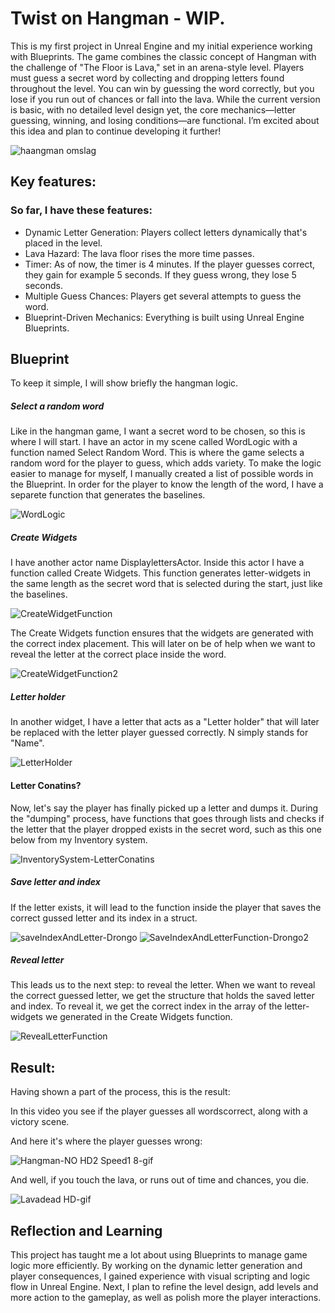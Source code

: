 # Twist on Hangman - WIP.

This is my first project in Unreal Engine and my initial experience working with Blueprints. The game combines the classic concept of Hangman with the challenge of "The Floor is Lava," set in an arena-style level. Players must guess a secret word by collecting and dropping letters found throughout the level. You can win by guessing the word correctly, but you lose if you run out of chances or fall into the lava.
While the current version is basic, with no detailed level design yet, the core mechanics—letter guessing, winning, and losing conditions—are functional. I’m excited about this idea and plan to continue developing it further!

![haangman omslag](https://github.com/user-attachments/assets/8e23d2e1-b8b2-4a09-8900-47074d6a5ebc)

## Key features:

### So far, I have these features: 

* Dynamic Letter Generation: Players collect letters dynamically that's placed in the level.
* Lava Hazard: The lava floor rises the more time passes.
* Timer: As of now, the timer is 4 minutes. If the player guesses correct, they gain for example 5 seconds. If they guess wrong, they lose 5 seconds.
* Multiple Guess Chances: Players get several attempts to guess the word.
* Blueprint-Driven Mechanics: Everything is built using Unreal Engine Blueprints.

## Blueprint

To keep it simple, I will show briefly the hangman logic.

##### Select a random word
Like in the hangman game, I want a secret word to be chosen, so this is where I will start. I have an actor in my scene called WordLogic with a function named Select Random Word. This is where the game selects a random word for the player to guess, which adds variety. To make the logic easier to manage for myself, I manually created a list of possible words in the Blueprint. In order for the player to know the length of the word, I have a separete function that generates the baselines. 

![WordLogic](https://github.com/user-attachments/assets/efe40b26-67da-4cab-b50f-99b3b2838f6c)

##### Create Widgets
I have another actor name DisplaylettersActor. Inside this actor I have a function called Create Widgets. This function generates letter-widgets in the same length as the secret word that is selected during the start, just like the baselines.

![CreateWidgetFunction](https://github.com/user-attachments/assets/8d45d2fa-1a10-4fcc-a657-6772aa485029)

The Create Widgets function ensures that the widgets are generated with the correct index placement. This will later on be of help when we want to reveal the letter at the correct place inside the word.

![CreateWidgetFunction2](https://github.com/user-attachments/assets/bd1ba6dc-cd39-45be-9644-474dc1787c18)

##### Letter holder
In another widget, I have a letter that acts as a "Letter holder" that will later be replaced with the letter player guessed correctly. N simply stands for "Name".

![LetterHolder](https://github.com/user-attachments/assets/2b32ff93-8a53-469e-9b1a-a877e10592d7)

#### Letter Conatins?
Now, let's say the player has finally picked up a letter and dumps it. During the "dumping" process, have functions that goes through lists and checks if the letter that the player dropped exists in the secret word, such as this one below from my Inventory system.

![InventorySystem-LetterConatins](https://github.com/user-attachments/assets/f1849569-39ff-41c5-8a9e-c240a7b77cec)

##### Save letter and index
If the letter exists, it will lead to the function inside the player that saves the correct gussed letter and its index in a struct.

![saveIndexAndLetter-Drongo](https://github.com/user-attachments/assets/df6adcd8-feae-4541-92f2-37e464384160) ![SaveIndexAndLetterFunction-Drongo2](https://github.com/user-attachments/assets/37f46384-99e6-4e6f-9f14-53857295a182)

##### Reveal letter
This leads us to the next step: to reveal the letter. When we want to reveal the correct guessed letter, we get the structure that holds the saved letter and index. To reveal it, we get the correct index in the array of the letter-widgets we generated in the Create Widgets function.

![RevealLetterFunction](https://github.com/user-attachments/assets/70721cb0-806e-4cfa-a147-4c1cfe04fe86)

## Result:
Having shown a part of the process, this is the result:

In this video you see if the player guesses all wordscorrect, along with a victory scene.



And here it's where the player guesses wrong:

![Hangman-NO HD2 Speed1 8-gif](https://github.com/user-attachments/assets/2a0ca817-e7f8-4aba-9ee6-68758f1a2bcd)

And well, if you touch the lava, or runs out of time and chances, you die.

![Lavadead HD-gif](https://github.com/user-attachments/assets/f9df5ef3-2a17-4bb9-a697-b2eed238597d)

##  Reflection and Learning

This project has taught me a lot about using Blueprints to manage game logic more efficiently. By working on the dynamic letter generation and player consequences, I gained experience with visual scripting and logic flow in Unreal Engine. Next, I plan to refine the level design, add levels and more action to the gameplay, as well as polish more the player interactions.
